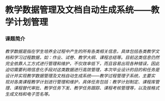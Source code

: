 # 教学数据管理及文档自动生成系统——教学计划管理
### 课题简介
###### 教学数据是指在学生培养全过程中产生的所有各类相关信息，具体包括各类教学文档和学习过程数据，如：作业、试卷、教学大纲、课程总结等。目前这类信息仍然完全依靠人工方式进行管理和维护，不仅效率低下，而且容易出现各种错误，因此迫切需要利用信息化手段对这类数据进行高效管理，本次毕业设计的目的和任务是设计并实现教学数据管理及文档自动生成系统——教学过程管理子系统，主要实现对各类课程教学计划进行管理和维护，具体任务包括：教学计划制定、课程库管理、课程替代审批、教学任务下发、教学任务跟踪、课程考核管理等，以及按格式生成文档和电子签名等。
